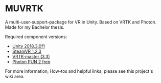 # MUVRTK
A multi-user-support-package for VR in Unity. Based on VRTK and Photon. Made for my Bachelor thesis.

Required component versions:

* [Unity 2018.3.0f1](https://unity3d.com/de/get-unity/download/archive)
* [SteamVR 1.2.3](https://github.com/ValveSoftware/steamvr_unity_plugin/releases/tag/1.2.3)
* [VRTK-master (3.3)](https://github.com/ExtendRealityLtd/VRTK/releases/tag/3.3.0)
* [Photon PUN 2 free](https://assetstore.unity.com/packages/tools/network/pun-2-free-119922)

For more information, How-tos and helpful links, please see this project's wiki area.
